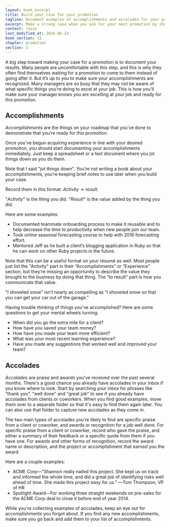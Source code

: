 ```yaml
---
layout: book_excerpt
title: Build your case for your promotion
tagline: Document examples of accomplishments and accolades for your promotion
excerpt: Make a strong case when you ask for your next promotion by showing your accomplishments and accolades.
context: raise
last_modified_at: 2016-06-23
book_section: 11
chapter: promotion
section: 3
---
```

A big step toward making your case for a promotion is to document your results. Many people are uncomfortable with this step, and this is why they often find themselves waiting for a promotion to come to them instead of going after it. But it’s up to you to make sure your accomplishments are recognized. Many managers are so busy that they may not be aware of what specific things you’re doing to excel at your job. This is how you’ll make sure your manager knows you are excelling at your job and ready for this promotion.
<a name="accomplishments"></a>

## Accomplishments

*Accomplishments* are the things on your roadmap that you’ve done to demonstrate that you’re ready for this promotion. 

Once you’ve begun acquiring experience in line with your desired promotion, you should start documenting your accomplishments immediately. Just keep a spreadsheet or a text document where you jot things down as you do them. 

Note that I said "jot things down". You’re not writing a book about your accomplishments, you’re keeping brief notes to use later when you build your case.

Record them in this format: *Activity* → *result*. 

"*Activity*" is the thing you did. "*Result*" is the value added by the thing you did.

Here are some examples:

* Documented teammate onboarding process to make it reusable and to help decrease the time to productivity when new people join our team.
* Took online seasonal forecasting course to help with 2016 forecasting effort.
* Mentored Jeff as he built a client’s blogging application in Ruby so that he can work on other Ruby projects in the future.

Note that this can be a useful format on your résumé as well. Most people just list the "Activity" part in their “Accomplishments” or “Experience” section, but they’re missing an opportunity to describe the value they brought to the business by doing that thing. The “to result” part is how you communicate that value.

"I shoveled snow" isn’t nearly as compelling as “I shoveled snow so that you can get your car out of the garage.”

Having trouble thinking of things you've accomplished? Here are some questions to get your mental wheels turning:

* When did you go the extra mile for a client?
* How have you saved your team money?
* How have you made your team more efficient?
* What was your most recent learning experience?
* Have you made any suggestions that worked well and improved your team?
<a name="accolades"></a>

## Accolades

*Accolades* are praise and awards you’ve received over the past several months. There's a good chance you already have accolades in your inbox if you know where to look. Start by searching your inbox for phrases like "thank you", "well done" and "great job" to see if you already have accolades from clients or coworkers. When you find good examples, move them over to a separate folder so that it's easy to find them again later. You can also use that folder to capture new accolades as they come in.

The two main types of accolades you're likely to find are specific praise from a client or coworker, and awards or recognition for a job well done. For specific praise from a client or coworker, record who gave the praise, and either a summary of their feedback or a specific quote from them if you have one. For awards and other forms of recognition, record the award name or description, and the project or accomplishment that earned you the award.

Here are a couple examples:

* ACME Corp—"Shannon really nailed this project. She kept us on track and informed the whole time, and did a great job of identifying risks well ahead of time. She made this project easy for us.” —Tom Thompson, VP of HR
* Spotlight Award—For working three straight weekends on pre-sales for the ACME Corp deal to close it before end of year 2014.

While you're collecting examples of accolades, keep an eye out for accomplishments you forgot about. If you find any new accomplishments, make sure you go back and add them to your list of accomplishments.